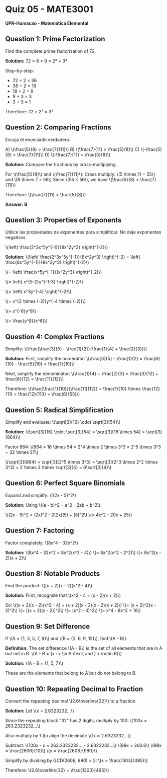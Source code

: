 # Quiz 05 - MATE3001
**UPR-Humacao - Matemática Elemental**

## Question 1: Prime Factorization
Find the complete prime factorization of 72.

**Solution:**
72 = 8 × 9 = 2³ × 3²

Step-by-step:
- 72 ÷ 2 = 36
- 36 ÷ 2 = 18  
- 18 ÷ 2 = 9
- 9 ÷ 3 = 3
- 3 ÷ 3 = 1

Therefore: 72 = 2³ × 3²

## Question 2: Comparing Fractions
Escoja el enunciado verdadero.

A) \\(\frac{5}{8} > \frac{7}{11}\\)
B) \\(\frac{7}{11} > \frac{5}{8}\\)
C) \\(-\frac{5}{8} > \frac{7}{11}\\)
D) \\(-\frac{7}{11} > \frac{5}{8}\\)

**Solution:**
Compare the fractions by cross-multiplying.

For \\(\frac{5}{8}\\) and \\(\frac{7}{11}\\):
Cross multiply: \\(5 \times 11 = 55\\) and \\(8 \times 7 = 56\\)
Since \\(55 < 56\\), we have \\(\frac{5}{8} < \frac{7}{11}\\)

Therefore: \\(\frac{7}{11} > \frac{5}{8}\\)

**Answer: B**

## Question 3: Properties of Exponents
Utilice las propiedades de exponentes para simplificar. No deje exponentes negativos.

\\(\left( \frac{2^3x^5y^{-1}}{8x^2y^3} \right)^{-2}\\)

**Solution:**
\\(\left( \frac{2^3x^5y^{-1}}{8x^2y^3} \right)^{-2} = \left( \frac{8x^5y^{-1}}{8x^2y^3} \right)^{-2}\\)

\\(= \left( \frac{x^5y^{-1}}{x^2y^3} \right)^{-2}\\)

\\(= \left( x^{5-2}y^{-1-3} \right)^{-2}\\)

\\(= \left( x^3y^{-4} \right)^{-2}\\)

\\(= x^{3 \times (-2)}y^{-4 \times (-2)}\\)

\\(= x^{-6}y^8\\)

\\(= \frac{y^8}{x^6}\\)

## Question 4: Complex Fractions
Simplify: \\(\frac{\frac{3}{5} - \frac{1}{2}}{\frac{1}{4} + \frac{2}{3}}\\)

**Solution:**
First, simplify the numerator:
\\(\frac{3}{5} - \frac{1}{2} = \frac{6}{10} - \frac{5}{10} = \frac{1}{10}\\)

Next, simplify the denominator:
\\(\frac{1}{4} + \frac{2}{3} = \frac{3}{12} + \frac{8}{12} = \frac{11}{12}\\)

Therefore:
\\(\frac{\frac{1}{10}}{\frac{11}{12}} = \frac{1}{10} \times \frac{12}{11} = \frac{12}{110} = \frac{6}{55}\\)

## Question 5: Radical Simplification
Simplify and evaluate: \\(\sqrt[3]{16} \cdot \sqrt[3]{54}\\)

**Solution:**
\\(\sqrt[3]{16} \cdot \sqrt[3]{54} = \sqrt[3]{16 \times 54} = \sqrt[3]{864}\\)

Factor 864:
\\(864 = 16 \times 54 = 2^4 \times 2 \times 3^3 = 2^5 \times 3^3 = 32 \times 27\\)

\\(\sqrt[3]{864} = \sqrt[3]{2^5 \times 3^3} = \sqrt[3]{2^3 \times 2^2 \times 3^3} = 2 \times 3 \times \sqrt[3]{4} = 6\sqrt[3]{4}\\)

## Question 6: Perfect Square Binomials
Expand and simplify: \\((2x - 5)^2\\)

**Solution:**
Using \\((a - b)^2 = a^2 - 2ab + b^2\\):

\\((2x - 5)^2 = (2x)^2 - 2(2x)(5) + (5)^2\\)
\\(= 4x^2 - 20x + 25\\)

## Question 7: Factoring
Factor completely: \\(8x^4 - 32x^2\\)

**Solution:**
\\(8x^4 - 32x^2 = 8x^2(x^2 - 4)\\)
\\(= 8x^2(x^2 - 2^2)\\)
\\(= 8x^2(x - 2)(x + 2)\\)

## Question 8: Notable Products
Find the product: \\((x + 2)(x - 2)(x^2 - 4)\\)

**Solution:**
First, recognize that \\(x^2 - 4 = (x - 2)(x + 2)\\)

So: \\((x + 2)(x - 2)(x^2 - 4) = (x + 2)(x - 2)(x - 2)(x + 2)\\)
\\(= (x + 2)^2(x - 2)^2\\)
\\(= [(x + 2)(x - 2)]^2\\)
\\(= (x^2 - 4)^2\\)
\\(= x^4 - 8x^2 + 16\\)

## Question 9: Set Difference
If \\(A = \{1, 3, 5, 7, 9\}\\) and \\(B = \{3, 6, 9, 12\}\\), find \\(A - B\\).

**Definition:** The set difference \\(A - B\\) is the set of all elements that are in A but not in B.
\\(A - B = \{x : x \in A \text{ and } x \notin B\}\\)

**Solution:**
\\(A - B = \{1, 5, 7\}\\)

These are the elements that belong to A but do not belong to B.

## Question 10: Repeating Decimal to Fraction
Convert the repeating decimal \\(2.6\overline{32}\\) to a fraction.

**Solution:**
Let \\(x = 2.6323232...\\)

Since the repeating block "32" has 2 digits, multiply by 100:
\\(100x = 263.2323232...\\)

Also multiply by 1 (to align the decimal):
\\(1x = 2.6323232...\\)

Subtract:
\\(100x - x = 263.2323232... - 2.6323232...\\)
\\(99x = 260.6\\)
\\(99x = \frac{2606}{10}\\)
\\(x = \frac{2606}{990}\\)

Simplify by dividing by GCD(2606, 990) = 2:
\\(x = \frac{1303}{495}\\)

Therefore: \\(2.6\overline{32} = \frac{1303}{495}\\)